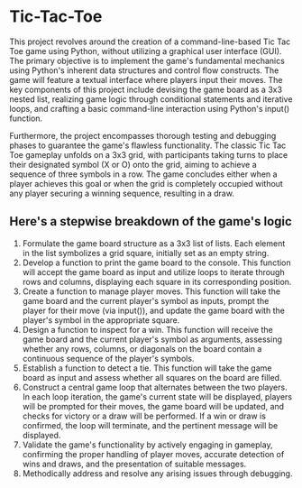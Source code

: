 # Tic-Tac-Toe
This project revolves around the creation of a command-line-based Tic Tac Toe game using Python, without utilizing a graphical user interface (GUI). The primary objective is to implement the game's fundamental mechanics using Python's inherent data structures and control flow constructs. The game will feature a textual interface where players input their moves. The key components of this project include devising the game board as a 3x3 nested list, realizing game logic through conditional statements and iterative loops, and crafting a basic command-line interaction using Python's input() function.

Furthermore, the project encompasses thorough testing and debugging phases to guarantee the game's flawless functionality. The classic Tic Tac Toe gameplay unfolds on a 3x3 grid, with participants taking turns to place their designated symbol (X or O) onto the grid, aiming to achieve a sequence of three symbols in a row. The game concludes either when a player achieves this goal or when the grid is completely occupied without any player securing a winning sequence, resulting in a draw.

## Here's a stepwise breakdown of the game's logic

1. Formulate the game board structure as a 3x3 list of lists. Each element in the list symbolizes a grid square, initially set as an empty string.
2. Develop a function to print the game board to the console. This function will accept the game board as input and utilize loops to iterate through rows and columns, displaying each square in its corresponding position.
3. Create a function to manage player moves. This function will take the game board and the current player's symbol as inputs, prompt the player for their move (via input()), and update the game board with the player's symbol in the appropriate square.
4. Design a function to inspect for a win. This function will receive the game board and the current player's symbol as arguments, assessing whether any rows, columns, or diagonals on the board contain a continuous sequence of the player's symbols.
5. Establish a function to detect a tie. This function will take the game board as input and assess whether all squares on the board are filled.
6. Construct a central game loop that alternates between the two players. In each loop iteration, the game's current state will be displayed, players will be prompted for their moves, the game board will be updated, and checks for victory or a draw will be performed. If a win or draw is confirmed, the loop will terminate, and the pertinent message will be displayed.
7. Validate the game's functionality by actively engaging in gameplay, confirming the proper handling of player moves, accurate detection of wins and draws, and the presentation of suitable messages.
8. Methodically address and resolve any arising issues through debugging.
